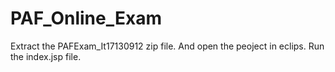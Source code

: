 # PAF_Online_Exam

Extract the PAFExam_It17130912 zip file.
And open the peoject in eclips.
Run the index.jsp file.
